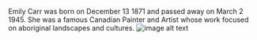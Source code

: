 Emily Carr was born on December 13 1871 and passed away on March 2 1945. She was a famous Canadian Painter and Artist whose work focused on aboriginal landscapes and cultures. 
![image alt text](https://upload.wikimedia.org/wikipedia/commons/5/59/EmilyCarr.png "imgtext 1")

